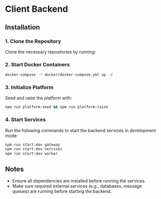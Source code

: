 # Client Backend

## Installation

### 1. Clone the Repository

Clone the necessary repositories by running:

### 2. Start Docker Containers
```sh
docker-compose -f docker/docker-compose.yml up -d  
```

### 3. Initialize Platform

Seed and raise the platform with:

```sh
npm run platform:seed && npm run platform:raise
```

### 4. Start Services

Run the following commands to start the backend services in development mode:

```sh
npm run start:dev gateway
npm run start:dev services
npm run start:dev worker
```


## Notes

- Ensure all dependencies are installed before running the services.
- Make sure required external services (e.g., databases, message queues) are running before starting the backend.
